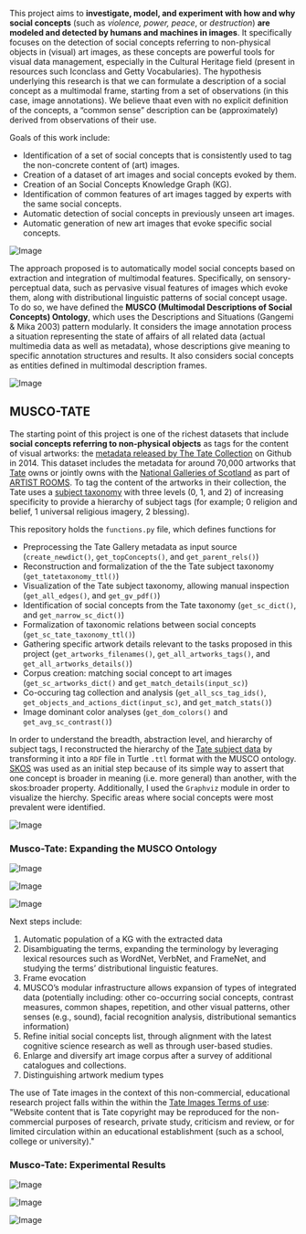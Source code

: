 This project aims to **investigate, model, and experiment with how and why social concepts** (such as *violence, power, peace*, or *destruction*) **are modeled and detected by humans and machines in images**. It specifically focuses on the detection of social concepts referring to non-physical objects in (visual) art images, as these concepts are powerful tools for visual data management, especially in the Cultural Heritage field (present in resources such Iconclass and Getty Vocabularies). The hypothesis underlying this research is that we can formulate a description of a social concept as a multimodal frame, starting from a set of observations (in this case, image annotations). We believe thaat even with no explicit definition of the concepts,  a “common sense” description can be (approximately) derived from observations of their use.

Goals of this work include:
* Identification of a set of social concepts that is consistently used to tag the non-concrete content of (art) images.
* Creation of a dataset of art images and social concepts evoked by them.
* Creation of an Social Concepts Knowledge Graph (KG).
* Identification of common features of art images tagged by experts with the same social concepts.
* Automatic detection of social concepts in previously unseen art images.
* Automatic generation of new art images that evoke specific social concepts.


![Image](https://delfimpandiani.github.io/musco/images/reducedapproach.png)


The approach proposed is to automatically model social concepts based on extraction and integration of multimodal features. Specifically, on sensory-perceptual data, such as pervasive visual features of images which evoke them, along with distributional linguistic patterns of social concept usage. To do so, we have defined the **MUSCO (Multimodal Descriptions of Social Concepts) Ontology**, which uses the Descriptions and Situations (Gangemi & Mika 2003) pattern modularly. It considers the image annotation process a situation representing the state of affairs of all related data (actual multimedia data as well as metadata), whose descriptions give meaning to specific annotation structures and results. It also considers social concepts as entities defined in multimodal description frames. 

![Image](https://delfimpandiani.github.io/musco/images/T_Box_0.png)

## MUSCO-TATE

The starting point of this project is one of the richest datasets that include **social concepts referring to non-physical objects** as tags for the content of visual artworks: the [metadata released by The Tate Collection](https://github.com/tategallery/collection) on Github in 2014. This dataset includes the metadata for around 70,000 artworks that [Tate](http://www.tate.org.uk/) owns or jointly owns with the [National Galleries of Scotland](http://www.nationalgalleries.org) as part of [ARTIST ROOMS](http://www.tate.org.uk/artist-rooms). To tag the content of the artworks in their collection, the Tate uses a [subject taxonomy](https://github.com/tategallery/collection/tree/master/processed/subjects) with three levels (0, 1, and 2) of increasing specificity to provide a hierarchy of subject tags (for example; 0 religion and belief, 1 universal religious imagery, 2 blessing). 

This repository holds the `functions.py` file, which defines functions for 

- Preprocessing the Tate Gallery metadata as input source (`create_newdict()`, `get_topConcepts()`, and `get_parent_rels()`)
- Reconstruction and formalization of the the Tate subject taxonomy (`get_tatetaxonomy_ttl()`)
- Visualization of the Tate subject taxonomy, allowing manual inspection (`get_all_edges()`, and `get_gv_pdf()`)
- Identification of social concepts from the Tate taxonomy (`get_sc_dict()`, and `get_narrow_sc_dict()`)
- Formalization of taxonomic relations between social concepts (`get_sc_tate_taxonomy_ttl()`)
- Gathering specific artwork details relevant to the tasks proposed in this project (`get_artworks_filenames()`, `get_all_artworks_tags()`, and `get_all_artworks_details()`)
- Corpus creation: matching social concept to art images (`get_sc_artworks_dict()` and `get_match_details(input_sc)`)
- Co-occuring tag collection and analysis (`get_all_scs_tag_ids()`, `get_objects_and_actions_dict(input_sc)`, and `get_match_stats()`)
- Image dominant color analyses (`get_dom_colors()` and `get_avg_sc_contrast()`)

In order to understand the breadth, abstraction level, and hierarchy of subject tags, I reconstructed the hierarchy of the [Tate subject data](https://github.com/tategallery/collection/tree/master/processed/subjects) by transforming it into a `RDF` file in Turtle `.ttl` format with the MUSCO ontology. [SKOS](https://www.w3.org/TR/skos-primer/#sechierarchy) was used as an initial step because of its simple way to assert that one concept is broader in meaning (i.e. more general) than another, with the skos:broader property. Additionally, I used the `Graphviz` module in order to visualize the hierchy. Specific areas where social concepts were most prevalent were identified.

![Image](https://delfimpandiani.github.io/musco/images/aareas.png)


### Musco-Tate: Expanding the MUSCO Ontology

![Image](https://delfimpandiani.github.io/musco/images/T_Box_1.png)

![Image](https://delfimpandiani.github.io/musco/images/T_BOx_addition.png)

![Image](https://delfimpandiani.github.io/musco/images/A_Box.png)


Next steps include:
1. Automatic population of a KG with the extracted data
2. Disambiguating the terms, expanding the terminology by leveraging lexical resources such as WordNet, VerbNet, and FrameNet, and studying the terms’ distributional linguistic features.
3. Frame evocation
4. MUSCO’s modular infrastructure allows expansion of types of integrated data (potentially including: other co-occurring social concepts, contrast measures, common shapes, repetition, and other visual patterns, other senses (e.g., sound), facial recognition analysis, distributional semantics information)
5. Refine initial social concepts list, through alignment with the latest cognitive science research as well as through user-based studies.
6. Enlarge and diversify art image corpus after a survey of additional catalogues and collections.
7. Distinguishing artwork medium types

The use of Tate images in the context of this non-commercial, educational research project falls within the within the [Tate Images Terms of use](https://www.tate.org.uk/about-us/policies-and-procedures/website-terms-use): "Website content that is Tate copyright may be reproduced for the non-commercial purposes of research, private study, criticism and review, or for limited circulation within an educational establishment (such as a school, college or university)."

### Musco-Tate: Experimental Results

![Image](https://delfimpandiani.github.io/musco/images/wordclouds.png)

![Image](https://delfimpandiani.github.io/musco/images/cpcons.png)

![Image](https://delfimpandiani.github.io/musco/images/cphor.png)
